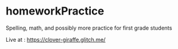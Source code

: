 # homeworkPractice
Spelling, math, and possibly more practice for first grade students

Live at : https://clover-giraffe.glitch.me/
